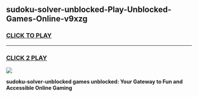 
## sudoku-solver-unblocked-Play-Unblocked-Games-Online-v9xzg
<h3>
<a href="https://premium76.site?title=sudoku-solver-unblocked&ref=25A">CLICK TO PLAY</a></h3>
<hr>

<h3>
<a href="https://premium76.site?title=sudoku-solver-unblocked&ref=25A">CLICK 2 PLAY</a>
  
</h3>

<a href="https://premium76.site?title=sudoku-solver-unblocked&ref=25A"><img src="https://clearcache.store/games.png"></a>


**sudoku-solver-unblocked games unblocked: Your Gateway to Fun and Accessible Online Gaming**
